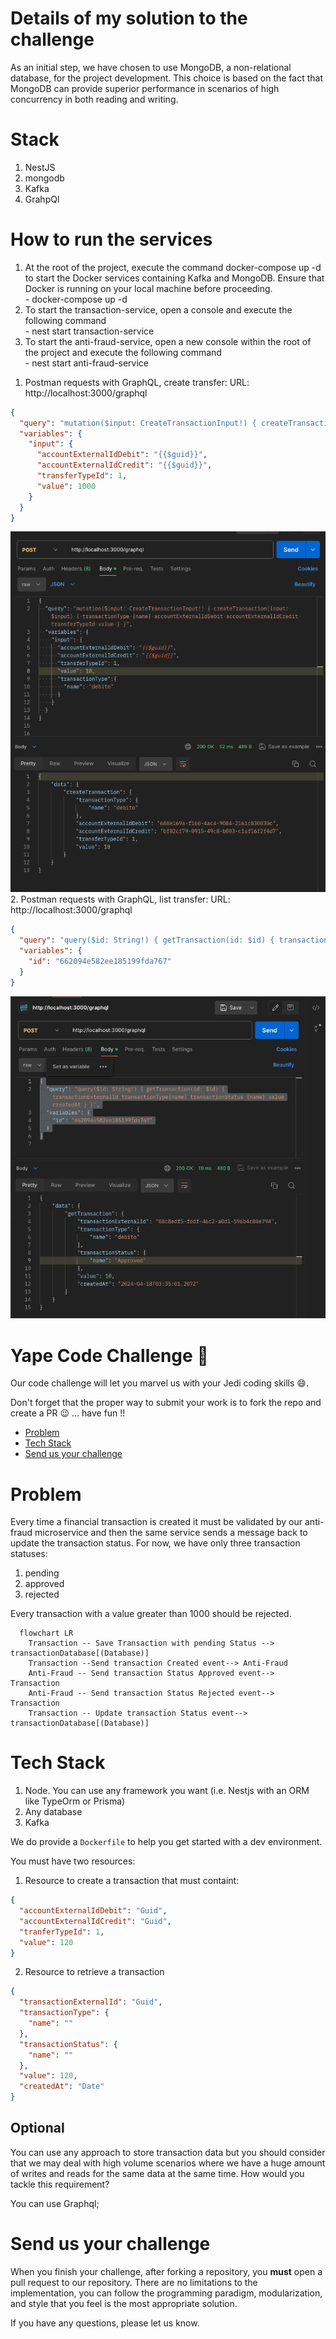 # Details of my solution to the challenge
As an initial step, we have chosen to use MongoDB, a non-relational database, for the project development. This choice is based on the fact that MongoDB can provide superior performance in scenarios of high concurrency in both reading and writing.
# Stack

<ol>
  <li>NestJS</li>
  <li>mongodb</li>
  <li>Kafka</li>
  <li>GrahpQl</li>
</ol>

# How to run the services
<ol>
  <li>At the root of the project, execute the command docker-compose up -d to start the Docker services containing Kafka and MongoDB. Ensure that Docker is running on your local machine before proceeding.</li>
- docker-compose up -d
  <li>To start the transaction-service, open a console and execute the following command</li>
- nest start transaction-service
  <li>To start the anti-fraud-service, open a new console within the root of the project and execute the following command</li>
- nest start anti-fraud-service
</ol>

1. Postman requests with GraphQL, create transfer:
URL: http://localhost:3000/graphql
```json
{
  "query": "mutation($input: CreateTransactionInput!) { createTransaction(input: $input) { id status value createdAt } }",
  "variables": {
    "input": {
      "accountExternalIdDebit": "{{$guid}}",
      "accountExternalIdCredit": "{{$guid}}",
      "transferTypeId": 1,
      "value": 1000
    }
  }
}
```
![img_1.png](img_1.png)
2. Postman requests with GraphQL, list transfer:
URL: http://localhost:3000/graphql
```json
{
  "query": "query($id: String!) { getTransaction(id: $id) { transactionExternalId transactionType{name} transactionStatus {name} value createdAt } }",
  "variables": {
    "id": "662094e582ee185199fda767"
  }
}
```
![img_2.png](img_2.png)
# Yape Code Challenge :rocket:

Our code challenge will let you marvel us with your Jedi coding skills :smile:. 

Don't forget that the proper way to submit your work is to fork the repo and create a PR :wink: ... have fun !!

- [Problem](#problem)
- [Tech Stack](#tech_stack)
- [Send us your challenge](#send_us_your_challenge)

# Problem

Every time a financial transaction is created it must be validated by our anti-fraud microservice and then the same service sends a message back to update the transaction status.
For now, we have only three transaction statuses:

<ol>
  <li>pending</li>
  <li>approved</li>
  <li>rejected</li>  
</ol>

Every transaction with a value greater than 1000 should be rejected.

```mermaid
  flowchart LR
    Transaction -- Save Transaction with pending Status --> transactionDatabase[(Database)]
    Transaction --Send transaction Created event--> Anti-Fraud
    Anti-Fraud -- Send transaction Status Approved event--> Transaction
    Anti-Fraud -- Send transaction Status Rejected event--> Transaction
    Transaction -- Update transaction Status event--> transactionDatabase[(Database)]
```

# Tech Stack

<ol>
  <li>Node. You can use any framework you want (i.e. Nestjs with an ORM like TypeOrm or Prisma) </li>
  <li>Any database</li>
  <li>Kafka</li>    
</ol>

We do provide a `Dockerfile` to help you get started with a dev environment.

You must have two resources:

1. Resource to create a transaction that must containt:

```json
{
  "accountExternalIdDebit": "Guid",
  "accountExternalIdCredit": "Guid",
  "tranferTypeId": 1,
  "value": 120
}
```

2. Resource to retrieve a transaction

```json
{
  "transactionExternalId": "Guid",
  "transactionType": {
    "name": ""
  },
  "transactionStatus": {
    "name": ""
  },
  "value": 120,
  "createdAt": "Date"
}
```

## Optional

You can use any approach to store transaction data but you should consider that we may deal with high volume scenarios where we have a huge amount of writes and reads for the same data at the same time. How would you tackle this requirement?

You can use Graphql;

# Send us your challenge

When you finish your challenge, after forking a repository, you **must** open a pull request to our repository. There are no limitations to the implementation, you can follow the programming paradigm, modularization, and style that you feel is the most appropriate solution.

If you have any questions, please let us know.
